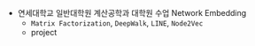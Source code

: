- 연세대학교 일반대학원 계산공학과 대학원 수업 Network Embedding
  - `Matrix Factorization`, `DeepWalk`, `LINE`, `Node2Vec`
  - project